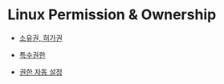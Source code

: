 # Linux Permission & Ownership

- [소유권, 허가권](http://brothernsister.tistory.com/27?category=723879)

- [특수권한](http://brothernsister.tistory.com/32?category=723879)

- [권한 자동 설정](http://brothernsister.tistory.com/35?category=723879)
